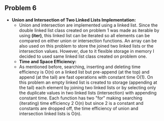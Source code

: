 ## Problem 6

* **Union and Intersection of Two Linked Lists Implementation:**
    * Union and intersection are implemented using a linked list. Since the double linked list class created on 
    problem 1 was made as iterable by using **(__iter__)**, this linked list can be iterated so all elements can be compared 
    on either union or intersection functions. An array can be also used on this problem to store the joined two 
    linked lists or the intersection values. However, due to it flexible storage in memory I decided to used same 
    linked list class created on problem one.
    * **Time and Space Efficiency:**
    * As mentioned before, searching, inserting and deleting time efficiency is O(n) on a linked list but pre-append 
    (at the top) and append (at the tail) are fast operations with constant time O(1). On this problem an empty 
    linked list is created to storage (appending at the tail) each element by joining two linked lists or by selecting 
    only the duplicate values in two linked lists (intersection) with appending constant time. Each function has 
    two "for" making searching (iterating) time efficiency 2 O(n) but since 2 is a constant and constants are 
    dropped off, the time efficiency of union and intersection linked lists is O(n).